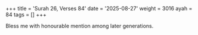 +++
title = 'Surah 26, Verses 84'
date = '2025-08-27'
weight = 3016
ayah = 84
tags = []
+++

Bless me with honourable mention among later generations.